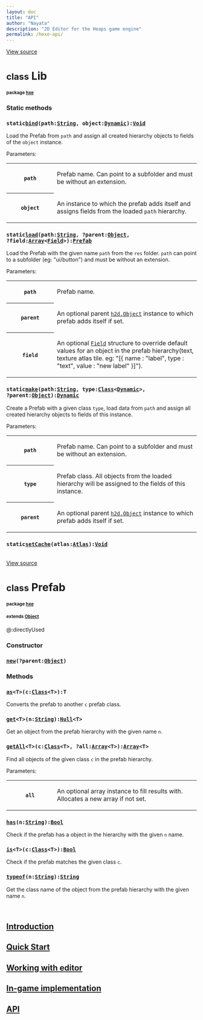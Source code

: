 ```yaml
---
layout: doc
title: "API"
author: "Nayata"
description: "2D Editor for the Heaps game engine"
permalink: /hexe-api/
---
```


<div class="container main-content">
				<div class="page-header"><span class="viewsource"><a
							href="https://github.com/nayata/prefab/blob/main/src/hxe/Lib.hx" class="btn btn-medium"><i
								class="fa fa-eye"></i> View source</a></span>
					<h1><small>class</small> Lib</h1>
					<h4><small>package <a href="../hxe/index.html">hxe</a></small></h4>
				</div>
				<div class="body">
					<div class="doc doc-main">
						<p></p>
					</div>
					<h3 class="section">Static methods</h3>
					<div class="fields">
						<div class="field "><a name="bind"></a>
							<h3 class="anchor">
								<code><span class="label label-static">static</span><a href="#bind"><span class="identifier">bind</span></a>(<span style="white-space:nowrap">path:<a class="type" title="String - The basic String class." href="../String.html">String</a>,</span> <span style="white-space:nowrap">object:<a class="type" title="Dynamic - Dynamic is a special type which is compatible with all other types." href="../Dynamic.html">Dynamic</a></span>):<a class="type" title="Void - The standard Void type." href="../Void.html">Void</a></code>
							</h3>
							<div class="doc">
								<p>Load the Prefab from <code>path</code> and assign all created hierarchy objects to
									fields of the <code>object</code> instance.</p>
								<p class="javadoc">Parameters:</p>
								<table class="table table-bordered params">
									<tr>
										<th style="width:25%;"><code>path</code></th>
										<td>
											<p>Prefab name. Can point to a subfolder and must be without an extension.
											</p>
										</td>
									</tr>
									<tr>
										<th style="width:25%;"><code>object</code></th>
										<td>
											<p>An instance to which the prefab adds itself and assigns fields from the
												loaded <code>path</code> hierarchy.</p>
										</td>
									</tr>
								</table>
							</div>
						</div>
						<div class="field "><a name="load"></a>
							<h3 class="anchor">
								<code><span class="label label-static">static</span><a href="#load"><span class="identifier">load</span></a>(<span style="white-space:nowrap">path:<a class="type" title="String - The basic String class." href="../String.html">String</a>,</span> <span style="white-space:nowrap">?parent:<a class="type" title="h2d.Object - A base 2D class that all scene tree elements inherit from." href="../h2d/Object.html">Object</a>,</span> <span style="white-space:nowrap">?field:<a class="type" title="Array - An Array is a storage for values." href="../Array.html">Array</a>&lt;<a class="type" title="hxe.Field" href="../hxe/Field.html">Field</a>&gt;</span>):<a class="type" title="hxe.Prefab" href="../hxe/Prefab.html">Prefab</a></code>
							</h3>
							<div class="doc">
								<p>Load the Prefab with the given name <code>path</code> from the <code>res</code>
									folder.
									<code>path</code> can point to a subfolder (eg: "ui/button") and must be without an
									extension.
								</p>
								<p class="javadoc">Parameters:</p>
								<table class="table table-bordered params">
									<tr>
										<th style="width:25%;"><code>path</code></th>
										<td>
											<p>Prefab name.</p>
										</td>
									</tr>
									<tr>
										<th style="width:25%;"><code>parent</code></th>
										<td>
											<p>An optional parent
												<code><a href="../h2d/Object.html#Object">h2d.Object</a></code> instance
												to which prefab adds itself if set.</p>
										</td>
									</tr>
									<tr>
										<th style="width:25%;"><code>field</code></th>
										<td>
											<p>An optional <code><a href="../hxe/Field.html#Field">Field</a></code>
												structure to override default values ​​for an object in the prefab
												hierarchy(text, texture atlas tile. eg: "[{ name : "label", type :
												"text", value : "new label" }]").</p>
										</td>
									</tr>
								</table>
							</div>
						</div>
						<div class="field "><a name="make"></a>
							<h3 class="anchor">
								<code><span class="label label-static">static</span><a href="#make"><span class="identifier">make</span></a>(<span style="white-space:nowrap">path:<a class="type" title="String - The basic String class." href="../String.html">String</a>,</span> <span style="white-space:nowrap">type:<a class="type" title="Class - An abstract type that represents a Class." href="../Class.html">Class</a>&lt;<a class="type" title="Dynamic - Dynamic is a special type which is compatible with all other types." href="../Dynamic.html">Dynamic</a>&gt;,</span> <span style="white-space:nowrap">?parent:<a class="type" title="h2d.Object - A base 2D class that all scene tree elements inherit from." href="../h2d/Object.html">Object</a></span>):<a class="type" title="Dynamic - Dynamic is a special type which is compatible with all other types." href="../Dynamic.html">Dynamic</a></code>
							</h3>
							<div class="doc">
								<p>Create a Prefab with a given class <code>type</code>, load data from
									<code>path</code> and assign all created hierarchy objects to fields of this
									instance.</p>
								<p class="javadoc">Parameters:</p>
								<table class="table table-bordered params">
									<tr>
										<th style="width:25%;"><code>path</code></th>
										<td>
											<p>Prefab name. Can point to a subfolder and must be without an extension.
											</p>
										</td>
									</tr>
									<tr>
										<th style="width:25%;"><code>type</code></th>
										<td>
											<p>Prefab class. All objects from the loaded hierarchy will be assigned to
												the fields of this instance.</p>
										</td>
									</tr>
									<tr>
										<th style="width:25%;"><code>parent</code></th>
										<td>
											<p>An optional parent
												<code><a href="../h2d/Object.html#Object">h2d.Object</a></code> instance
												to which prefab adds itself if set.</p>
										</td>
									</tr>
								</table>
							</div>
						</div>
						<div class="field "><a name="setCache"></a>
							<h3 class="anchor">
								<code><span class="label label-static">static</span><a href="#setCache"><span class="identifier">setCache</span></a>(<span style="white-space:nowrap">atlas:<a class="type" title="hxd.res.Atlas" href="../hxd/res/Atlas.html">Atlas</a></span>):<a class="type" title="Void - The standard Void type." href="../Void.html">Void</a></code>
							</h3>
							<div class="doc">
								<p></p>
							</div>
						</div>
					</div>
				</div>


<br>

<div class="page-header"><span class="viewsource"><a
				href="https://github.com/nayata/prefab/blob/master/hxe/Prefab.hx" class="btn btn-medium"><i
					class="fa fa-eye"></i> View source</a></span>
		<h1><small>class</small> Prefab</h1>
		<h4><small>package <a href="../hxe/index.html">hxe</a></small></h4>
		<h4><small>extends <a class="type"
					title="h2d.Object - A base 2D class that all scene tree elements inherit from."
					href="../h2d/Object.html">Object</a></small></h4> <span
			class="label label-meta label-meta-directlyUsed"
			title="Marks types that are directly referenced by non-extern code.">@:directlyUsed</span>
	
<div class="body">
		<div class="doc doc-main">
			<p></p>
		</div>
		<h3 class="section">Constructor</h3>
		<div class="fields">
			<div class="field "><a name="new"></a>
				<h3 class="anchor">
					<code><a href="#new"><span class="identifier">new</span></a>(<span style="white-space:nowrap">?parent:<a class="type" title="h2d.Object - A base 2D class that all scene tree elements inherit from." href="../h2d/Object.html">Object</a></span>)</code>
				</h3>
				<div class="doc">
					<p></p>
				</div>
			</div>
		</div>
		<h3 class="section">Methods</h3>
		<div class="fields">
			<div class="field "><a name="as"></a>
				<h3 class="anchor">
					<code><a href="#as"><span class="identifier">as</span></a>&lt;<span class="type">T</span>&gt;(<span style="white-space:nowrap">c:<a class="type" title="Class - An abstract type that represents a Class." href="../Class.html">Class</a>&lt;<span class="type">T</span>&gt;</span>):<span class="type">T</span></code>
				</h3>
				<div class="doc">
					<p>Converts the prefab to another <code>c</code> prefab class.
					</p>
				</div>
			</div>
			<div class="field "><a name="get"></a>
				<h3 class="anchor">
					<code><a href="#get"><span class="identifier">get</span></a>&lt;<span class="type">T</span>&gt;(<span style="white-space:nowrap">n:<a class="type" title="String - The basic String class." href="../String.html">String</a></span>):<a class="type" title="Null - Null&amp;lt;T&amp;gt; is a wrapper that can be used to make the basic types Int, Float and Bool nullable on static targets." href="../Null.html">Null</a>&lt;<span class="type">T</span>&gt;</code>
				</h3>
				<div class="doc">
					<p>Get an object from the prefab hierarchy with the given name <code>n</code>.</p>
				</div>
			</div>
			<div class="field "><a name="getAll"></a>
				<h3 class="anchor">
					<code><a href="#getAll"><span class="identifier">getAll</span></a>&lt;<span class="type">T</span>&gt;(<span style="white-space:nowrap">c:<a class="type" title="Class - An abstract type that represents a Class." href="../Class.html">Class</a>&lt;<span class="type">T</span>&gt;,</span> <span style="white-space:nowrap">?all:<a class="type" title="Array - An Array is a storage for values." href="../Array.html">Array</a>&lt;<span class="type">T</span>&gt;</span>):<a class="type" title="Array - An Array is a storage for values." href="../Array.html">Array</a>&lt;<span class="type">T</span>&gt;</code>
				</h3>
				<div class="doc">
					<p>Find all objects of the given class <code>c</code> in the prefab hierarchy.</p>
					<p class="javadoc">Parameters:</p>
					<table class="table table-bordered params">
						<tr>
							<th style="width:25%;"><code>all</code></th>
							<td>
								<p>An optional array instance to fill results with. Allocates a new array if
									not set.</p>
							</td>
						</tr>
					</table>
				</div>
			</div>
			<div class="field "><a name="has"></a>
				<h3 class="anchor">
					<code><a href="#has"><span class="identifier">has</span></a>(<span style="white-space:nowrap">n:<a class="type" title="String - The basic String class." href="../String.html">String</a></span>):<a class="type" title="Bool - The standard Boolean type, which can either be true or false." href="../Bool.html">Bool</a></code>
				</h3>
				<div class="doc">
					<p>Check if the prefab has a object in the hierarchy with the given <code>n</code> name.
					</p>
				</div>
			</div>
			<div class="field "><a name="is"></a>
				<h3 class="anchor">
					<code><a href="#is"><span class="identifier">is</span></a>&lt;<span class="type">T</span>&gt;(<span style="white-space:nowrap">c:<a class="type" title="Class - An abstract type that represents a Class." href="../Class.html">Class</a>&lt;<span class="type">T</span>&gt;</span>):<a class="type" title="Bool - The standard Boolean type, which can either be true or false." href="../Bool.html">Bool</a></code>
				</h3>
				<div class="doc">
					<p>Check if the prefab matches the given class <code>c</code>.
					</p>
				</div>
			</div>
			<div class="field "><a name="typeof"></a>
				<h3 class="anchor">
					<code><a href="#typeof"><span class="identifier">typeof</span></a>(<span style="white-space:nowrap">n:<a class="type" title="String - The basic String class." href="../String.html">String</a></span>):<a class="type" title="String - The basic String class." href="../String.html">String</a></code>
				</h3>
				<div class="doc">
					<p>Get the class name of the object from the prefab hierarchy with the given name
						<code>n</code>.</p>
				</div>
			</div>
		</div>
			</div>


</div>

<br>


## [Introduction](https://nayata.github.io/hexe)  
## [Quick Start](https://nayata.github.io/hexe/#quick-start)  
## [Working with editor](https://nayata.github.io/hexe/#working-with-editor)  
## [In-game implementation](https://nayata.github.io/hexe-lib)  
## [API](https://nayata.github.io/hexe-api)
